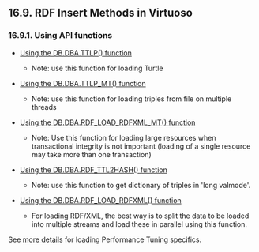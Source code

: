 <div>

<div>

<div>

<div>

## 16.9. RDF Insert Methods in Virtuoso

</div>

</div>

</div>

<div>

<div>

<div>

<div>

### 16.9.1. Using API functions

</div>

</div>

</div>

<div>

- <a href="rdfapi.html#rdfapidataimportttlp" class="link"
  title="Using TTLP">Using the DB.DBA.TTLP() function</a>

  <div>

  - Note: use this function for loading Turtle

  </div>

- <a href="rdfapi.html#rdfapidataimportttlpmt" class="link"
  title="Using TTLP_MT">Using the DB.DBA.TTLP_MT() function</a>

  <div>

  - Note: use this function for loading triples from file on multiple
    threads

  </div>

- <a href="rdfapi.html#rdfapidataimportxmlttlpmt" class="link"
  title="Using RDF_LOAD_RDFXML_MT">Using the DB.DBA.RDF_LOAD_RDFXML_MT()
  function</a>

  <div>

  - Note: Use this function for loading large resources when
    transactional integrity is not important (loading of a single
    resource may take more than one transaction)

  </div>

- <a href="rdfapi.html#rdfapidataimportttlphash" class="link"
  title="Using RDF_TTL2HASH">Using the DB.DBA.RDF_TTL2HASH() function</a>

  <div>

  - Note: use this function to get dictionary of triples in 'long
    valmode'.

  </div>

- <a href="rdfapi.html#rdfapidataimportloadrdfxml" class="link"
  title="Using RDF_LOAD_RDFXML">Using the DB.DBA.RDF_LOAD_RDFXML()
  function</a>

  <div>

  - For loading RDF/XML, the best way is to split the data to be loaded
    into multiple streams and load these in parallel using this
    function.

  </div>

</div>

See <a href="rdfperfloading.html" class="link"
title="16.17.12. Loading RDF">more details</a> for loading Performance
Tuning specifics.

</div>

</div>
